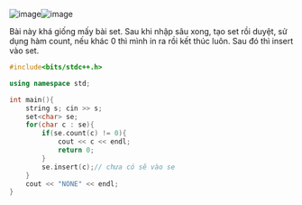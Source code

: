 ![image](https://github.com/Llam-a/Practice_Cpp/assets/115911041/0c6fb3b3-30aa-44d7-a87a-eb82378d6c23)![image](https://github.com/Llam-a/Practice_Cpp/assets/115911041/2ddc131f-ace1-4942-9985-5f002f6c073b)

Bài này khá giống mấy bài set. Sau khi nhập sâu xong, tạo set rồi duyệt, sử dụng hàm count, nếu khác 0 thì mình in ra rồi kết thúc luôn. Sau đó thì insert vào set.

```cpp
#include<bits/stdc++.h>

using namespace std;

int main(){
    string s; cin >> s;
    set<char> se;
    for(char c : se){
        if(se.count(c) != 0){
            cout << c << endl;
            return 0;
        }
        se.insert(c);// chưa có sẽ vào se
    }
    cout << "NONE" << endl;
}
```

